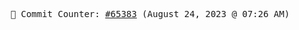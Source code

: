 <p align="center">
    <samp>
        📮 Commit Counter: <a href="https://github.com/Javascript-void0/Javascript-void0/commits/main">#65383</a> (August 24, 2023 @ 07:26 AM)
    </samp>
</p>